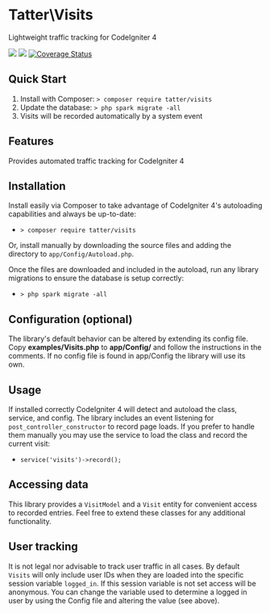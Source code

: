 # Tatter\Visits
Lightweight traffic tracking for CodeIgniter 4

[![](https://github.com/tattersoftware/codeigniter4-visits/workflows/PHPUnit/badge.svg)](https://github.com/tattersoftware/codeigniter4-visits/actions?query=workflow%3A%22PHPUnit)
[![](https://github.com/tattersoftware/codeigniter4-visits/workflows/PHPStan/badge.svg)](https://github.com/tattersoftware/codeigniter4-visits/actions?query=workflow%3A%22PHPStan)
[![Coverage Status](https://coveralls.io/repos/github/tattersoftware/codeigniter4-visits/badge.svg?branch=develop)](https://coveralls.io/github/tattersoftware/codeigniter4-visits?branch=develop)

## Quick Start

1. Install with Composer: `> composer require tatter/visits`
2. Update the database: `> php spark migrate -all`
3. Visits will be recorded automatically by a system event

## Features

Provides automated traffic tracking for CodeIgniter 4

## Installation

Install easily via Composer to take advantage of CodeIgniter 4's autoloading capabilities
and always be up-to-date:
* `> composer require tatter/visits`

Or, install manually by downloading the source files and adding the directory to
`app/Config/Autoload.php`.

Once the files are downloaded and included in the autoload, run any library migrations
to ensure the database is setup correctly:
* `> php spark migrate -all`

## Configuration (optional)

The library's default behavior can be altered by extending its config file. Copy
**examples/Visits.php** to **app/Config/** and follow the instructions in the
comments. If no config file is found in app/Config the library will use its own.

## Usage

If installed correctly CodeIgniter 4 will detect and autoload the class, service, and
config. The library includes an event listening for `post_controller_constructor` to
record page loads. If you prefer to handle them manually you may use the service to load
the class and record the current visit:
* `service('visits')->record();`

## Accessing data

This library provides a `VisitModel` and a `Visit` entity for convenient access to recorded
entries. Feel free to extend these classes for any additional functionality.

## User tracking

It is not legal nor advisable to track user traffic in all cases. By default `Visits` will
only include user IDs when they are loaded into the specific session variable
`logged_in`. If this session variable is not set access will be anonymous. You can
change the variable used to determine a logged in user by using the Config file and
altering the value (see above).
